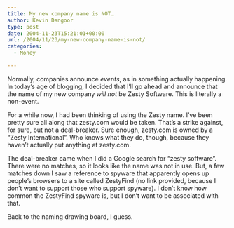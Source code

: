```yaml
---
title: My new company name is NOT…
author: Kevin Dangoor
type: post
date: 2004-11-23T15:21:01+00:00
url: /2004/11/23/my-new-company-name-is-not/
categories:
  - Money

---
```

Normally, companies announce _events_, as in something actually happening. In today&#8217;s age of blogging, I decided that I&#8217;ll go ahead and announce that the name of my new company _will not_ be Zesty Software. This is literally a non-event.

For a while now, I had been thinking of using the Zesty name. I&#8217;ve been pretty sure all along that zesty.com would be taken. That&#8217;s a strike against, for sure, but not a deal-breaker. Sure enough, zesty.com is owned by a &#8220;Zesty International&#8221;. Who knows what they do, though, because they haven&#8217;t actually put anything at zesty.com.

The deal-breaker came when I did a Google search for &#8220;zesty software&#8221;. There were no matches, so it looks like the name was not in use. But, a few matches down I saw a reference to spyware that apparently opens up people&#8217;s browsers to a site called ZestyFind (no link provided, because I don&#8217;t want to support those who support spyware). I don&#8217;t know how common the ZestyFind spyware is, but I don&#8217;t want to be associated with that.

Back to the naming drawing board, I guess.